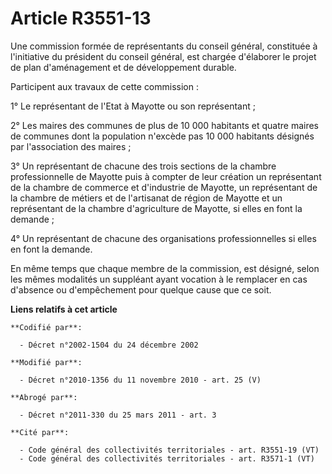 # Article R3551-13

Une commission formée de représentants du conseil général, constituée à l'initiative du président du conseil général, est
chargée d'élaborer le projet de plan d'aménagement et de développement durable. 

Participent aux travaux de cette commission : 

1° Le représentant de l'Etat à Mayotte ou son représentant ; 

2° Les maires des communes de plus de 10 000 habitants et quatre maires de communes dont la population n'excède pas 10 000
habitants désignés par l'association des maires ; 

3° Un représentant de chacune des trois sections de la chambre professionnelle de Mayotte puis à compter de leur création un
représentant de la chambre de commerce et d'industrie de Mayotte, un représentant de la       chambre de métiers et de
l'artisanat de région  de Mayotte et un représentant de la chambre d'agriculture de Mayotte, si elles en font la demande ; 

4° Un représentant de chacune des organisations professionnelles si elles en font la demande. 

En même temps que chaque membre de la commission, est désigné, selon les mêmes modalités un suppléant ayant vocation à le
remplacer en cas d'absence ou d'empêchement pour quelque cause que ce soit.

**Liens relatifs à cet article**

	**Codifié par**:

	  - Décret n°2002-1504 du 24 décembre 2002

	**Modifié par**:

	  - Décret n°2010-1356 du 11 novembre 2010 - art. 25 (V)

	**Abrogé par**:

	  - Décret n°2011-330 du 25 mars 2011 - art. 3

	**Cité par**:

	  - Code général des collectivités territoriales - art. R3551-19 (VT)
	  - Code général des collectivités territoriales - art. R3571-1 (VT)
